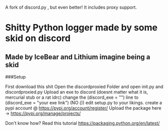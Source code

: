 A fork of discord.py , but even better! It includes proxy support.

# Shitty Python logger made by some skid on discord 
## Made by IceBear and Lithium imagine being a skid
###Setup

First download this shit
Open the discordproxied Folder and open init.py and discordproxied.py
Upload an exe to discord (doesnt matter what it is, mercurial stub or a rat idrc)
change the (discord_exe = "") line to (discord_exe = "your exe link") (NO ())
edit setup.py to your likings.
create a pypi account @ https://pypi.org/account/register/
Upload the package here -> https://pypi.org/manage/projects/

Don't know how? Read this tutorial https://packaging.python.org/en/latest/
